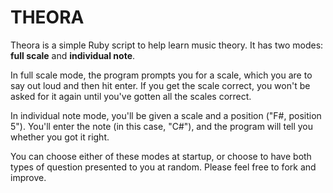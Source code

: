 THEORA
======

Theora is a simple Ruby script to help learn music theory. It has two modes: **full scale** and **individual note**.

In full scale mode, the program prompts you for a scale, which you are to say out loud and then hit enter. If you get the scale correct, you won't be asked for it again until you've gotten all the scales correct.

In individual note mode, you'll be given a scale and a position ("F#, position 5"). You'll enter the note (in this case, "C#"), and the program will tell you whether you got it right.

You can choose either of these modes at startup, or choose to have both types of question presented to you at random. Please feel free to fork and improve.